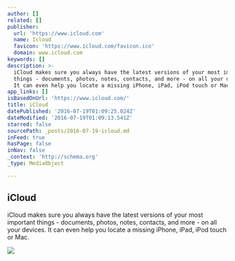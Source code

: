 ```yaml
---
author: []
related: []
publisher:
  url: 'https://www.icloud.com'
  name: Icloud
  favicon: 'https://www.icloud.com/favicon.ico'
  domain: www.icloud.com
keywords: []
description: >-
  iCloud makes sure you always have the latest versions of your most important
  things - documents, photos, notes, contacts, and more - on all your devices.
  It can even help you locate a missing iPhone, iPad, iPod touch or Mac.
app_links: []
isBasedOnUrl: 'https://www.icloud.com/'
title: iCloud
datePublished: '2016-07-19T01:09:25.024Z'
dateModified: '2016-07-19T01:09:13.541Z'
starred: false
sourcePath: _posts/2016-07-19-icloud.md
inFeed: true
hasPage: false
inNav: false
_context: 'http://schema.org'
_type: MediaObject

---
```

<article style=""><h1>iCloud</h1><p>iCloud makes sure you always have the latest versions of your most important things - documents, photos, notes, contacts, and more - on all your devices. It can even help you locate a missing iPhone, iPad, iPod touch or Mac.</p><img src="https://www.icloud.com/system/cloudos/16CHotfix22/cloudos_foundation/16CHotfix22/en-us/source/resources/no_javascript/javascript_193x125@2x.png" /></article>